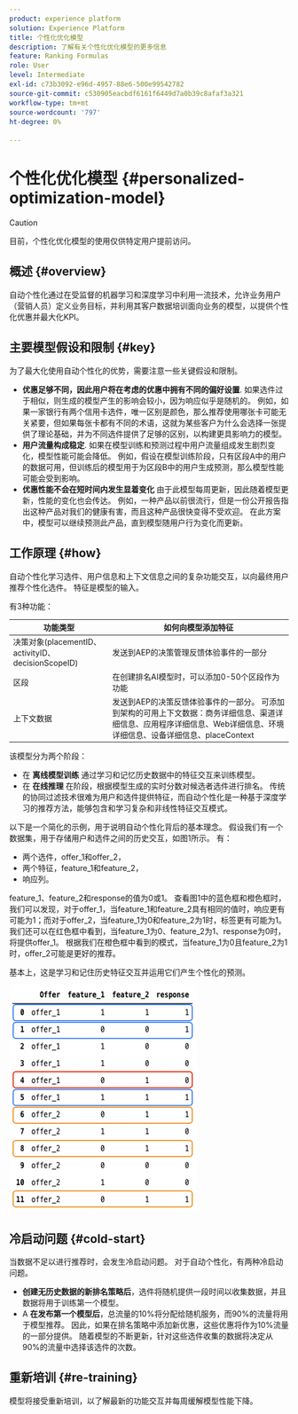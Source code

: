```yaml
---
product: experience platform
solution: Experience Platform
title: 个性化优化模型
description: 了解有关个性化优化模型的更多信息
feature: Ranking Formulas
role: User
level: Intermediate
exl-id: c73b3092-e96d-4957-88e6-500e99542782
source-git-commit: c530905eacbdf6161f6449d7a0b39c8afaf3a321
workflow-type: tm+mt
source-wordcount: '797'
ht-degree: 0%

---
```


# 个性化优化模型 {#personalized-optimization-model}

>[!CAUTION]
>
>目前，个性化优化模型的使用仅供特定用户提前访问。

## 概述 {#overview}

自动个性化通过在受监督的机器学习和深度学习中利用一流技术，允许业务用户（营销人员）定义业务目标，并利用其客户数据培训面向业务的模型，以提供个性化优惠并最大化KPI。

## 主要模型假设和限制 {#key}

为了最大化使用自动个性化的优势，需要注意一些关键假设和限制。

* **优惠足够不同，因此用户将在考虑的优惠中拥有不同的偏好设置**. 如果选件过于相似，则生成的模型产生的影响会较小，因为响应似乎是随机的。
例如，如果一家银行有两个信用卡选件，唯一区别是颜色，那么推荐使用哪张卡可能无关紧要，但如果每张卡都有不同的术语，这就为某些客户为什么会选择一张提供了理论基础，并为不同选件提供了足够的区别，以构建更具影响力的模型。
* **用户流量构成稳定**. 如果在模型训练和预测过程中用户流量组成发生剧烈变化，模型性能可能会降低。 例如，假设在模型训练阶段，只有区段A中的用户的数据可用，但训练后的模型用于为区段B中的用户生成预测，那么模型性能可能会受到影响。
* **优惠性能不会在短时间内发生显着变化** 由于此模型每周更新，因此随着模型更新，性能的变化也会传达。 例如，一种产品以前很流行，但是一份公开报告指出这种产品对我们的健康有害，而且这种产品很快变得不受欢迎。 在此方案中，模型可以继续预测此产品，直到模型随用户行为变化而更新。

## 工作原理 {#how}

自动个性化学习选件、用户信息和上下文信息之间的复杂功能交互，以向最终用户推荐个性化选件。 特征是模型的输入。

有3种功能：

| 功能类型 | 如何向模型添加特征 |
|--------------|----------------------------|
| 决策对象(placementID、activityID、decisionScopeID) | 发送到AEP的决策管理反馈体验事件的一部分 |
| 区段 | 在创建排名AI模型时，可以添加0-50个区段作为功能 |
| 上下文数据 | 发送到AEP的决策反馈体验事件的一部分。 可添加到架构的可用上下文数据：商务详细信息、渠道详细信息、应用程序详细信息、Web详细信息、环境详细信息、设备详细信息、placeContext |

该模型分为两个阶段：

* 在 **离线模型训练** 通过学习和记忆历史数据中的特征交互来训练模型。
* 在 **在线推理** 在阶段，根据模型生成的实时分数对候选者选件进行排名。 传统的协同过滤技术很难为用户和选件提供特征，而自动个性化是一种基于深度学习的推荐方法，能够包含和学习复杂和非线性特征交互模式。

以下是一个简化的示例，用于说明自动个性化背后的基本理念。 假设我们有一个数据集，用于存储用户和选件之间的历史交互，如图1所示。 有：
* 两个选件，offer_1和offer_2，
* 两个特征，feature_1和feature_2，
* 响应列。

feature_1、feature_2和response的值为0或1。 查看图1中的蓝色框和橙色框时，我们可以发现，对于offer_1，当feature_1和feature_2具有相同的值时，响应更有可能为1；而对于offer_2，当feature_1为0和feature_2为1时，标签更有可能为1。 我们还可以在红色框中看到，当feature_1为0、feature_2为1、response为0时，将提供offer_1。 根据我们在橙色框中看到的模式，当feature_1为0且feature_2为1时，offer_2可能是更好的推荐。

基本上，这是学习和记住历史特征交互并运用它们产生个性化的预测。

![](../assets/perso-ranking-schema.png)

## 冷启动问题 {#cold-start}

当数据不足以进行推荐时，会发生冷启动问题。 对于自动个性化，有两种冷启动问题。

* **创建无历史数据的新排名策略后**，选件将随机提供一段时间以收集数据，并且数据将用于训练第一个模型。
* A **在发布第一个模型后**，总流量的10%将分配给随机服务，而90%的流量将用于模型推荐。 因此，如果在排名策略中添加新优惠，这些优惠将作为10%流量的一部分提供。 随着模型的不断更新，针对这些选件收集的数据将决定从90%的流量中选择该选件的次数。

## 重新培训 {#re-training}

模型将接受重新培训，以了解最新的功能交互并每周缓解模型性能下降。
